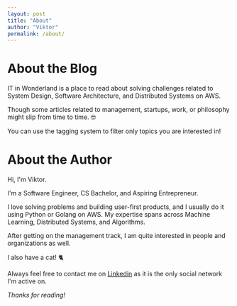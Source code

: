 ```yaml
---
layout: post
title: "About"
author: "Viktor"
permalink: /about/
---
```


# About the Blog

IT in Wonderland is a place to read about solving challenges related to System Design, Software Architecture, and Distributed Systems on AWS.

Though some articles related to management, startups, work, or philosophy might slip from time to time. 🤓

You can use the tagging system to filter only topics you are interested in!

# About the Author

Hi, I'm Viktor.

I'm a Software Engineer, CS Bachelor, and Aspiring Entrepreneur.

I love solving problems and building user-first products, and I usually do it using Python or Golang on AWS.
My expertise spans across Machine Learning, Distributed Systems, and Algorithms.

After getting on the management track, I am quite interested in people and organizations as well.

I also have a cat! 🐈

Always feel free to contact me on [Linkedin](https://www.linkedin.com/in/zarrie/) as it is the only social network I'm active on.

*Thanks for reading!*
